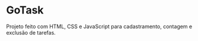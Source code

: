 # GoTask

Projeto feito com HTML, CSS e JavaScript para cadastramento, contagem e exclusão de tarefas. 
